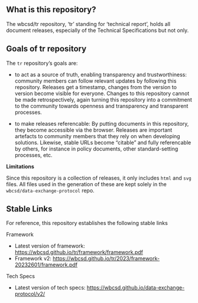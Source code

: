 ## What is this repository?
The wbcsd/tr repository, ‘tr’ standing for ‘technical report’, holds all document releases, especially of the Technical Specifications but not only. 

## Goals of tr repository
The `tr` repository’s goals are:
* to act as a source of truth, enabling transparency and trustworthiness: community members can follow relevant updates by following this repository. Releases get a timestamp, changes from the version to version become visible for everyone. Changes to this repository cannot be made retrospectively, again turning this repository into a commitment to the community towards openness and transparency and transparent processes.

* to make releases referencable: By putting documents in this repository, they become accessible via the browser. Releases are important artefacts to community members that they rely on when developing solutions. Likewise, stable URLs become “citable” and fully referencable by others, for instance in policy documents, other standard-setting processes, etc. 

**Limitations**

Since this repository is a collection of releases, it only includes `html` and `svg` files. All files used in the generation of these are kept solely in the `wbcsd/data-exchange-protocol` repo.


## Stable Links
For reference, this repository establishes the following stable links

Framework
* Latest version of framework: https://wbcsd.github.io/tr/framework/framework.pdf
* Framework v2: https://wbcsd.github.io/tr/2023/framework-20232601/framework.pdf

Tech Specs
* Latest version of tech specs: https://wbcsd.github.io/data-exchange-protocol/v2/
